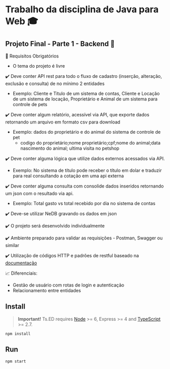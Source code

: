 # Trabalho da disciplina de Java para Web :mortar_board:

## Projeto Final - Parte 1 - Backend :rocket:

:page_facing_up: Requisitos Obrigatórios

- O tema do projeto é livre

:heavy_check_mark:  Deve conter API rest para todo o fluxo de cadastro (inserção, alteração, exclusão e consulta) de no mínimo 2 entidades
  -  Exemplo: Cliente e Titulo de um sistema de contas, Cliente e Locação de um sistema de locação, Proprietário e Animal de um sistema para controle de pets
  
:heavy_check_mark:  Deve conter algum relatório, acessível via API, que exporte dados retornando um arquivo em formato csv para download
  - Exemplo: dados do proprietário e do animal do sistema de controle de pet
    - codigo do proprietário;nome proprietário;cpf;nome do animal;data nascimento do animal; ultima visita no petshop

:heavy_check_mark:  Deve conter alguma lógica que utilize dados externos acessados via API.
  - Exemplo: No sistema de título pode receber o título em dolar e traduzir para real consultando a cotação em uma api externa

:heavy_check_mark:  Deve conter alguma consulta com consolide dados inseridos retornando um json com o resultado via api.
  - Exemplo: Total gasto vs total recebido por dia no sistema de contas

:heavy_check_mark:  Deve-se utilizar NeDB gravando os dados em json

:heavy_check_mark:  O projeto será desenvolvido individualmente

:heavy_check_mark:  Ambiente preparado para validar as requisições - Postman, Swagger ou similar

:heavy_check_mark:  Utilização de códigos HTTP e padrões de restful baseado na [documentação](https://www.restapitutorial.com/)

:chart_with_upwards_trend: Diferenciais:

- Gestão de usuário com rotas de login e autenticação
- Relacionamento entre entidades

## Install
 
> **Important!** Ts.ED requires [Node](https://nodejs.org/en/) >= 6, Express >= 4 and [TypeScript](https://www.typescriptlang.org/) >= 2.7.

```batch
npm install
```

## Run

```
npm start
```
